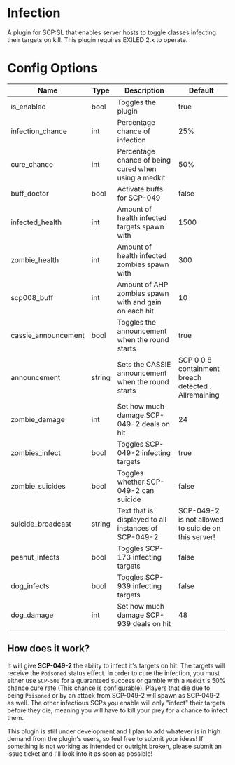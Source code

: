 # Infection
A plugin for SCP:SL that enables server hosts to toggle classes infecting their targets on kill. This plugin requires EXILED 2.x to operate.
# Config Options

| Name | Type | Description | Default |
| --- | --- | --- | --- |
| is_enabled | bool | Toggles the plugin | true |
| infection_chance | int | Percentage chance of infection | 25% |
| cure_chance | int | Percentage chance of being cured when using a medkit | 50% |
| buff_doctor | bool | Activate buffs for SCP-049 | false |
| infected_health | int | Amount of health infected targets spawn with | 1500 |
| zombie_health | int | Amount of health infected zombies spawn with | 300 |
| scp008_buff | int | Amount of AHP zombies spawn with and gain on each hit | 10 |
| cassie_announcement | bool | Toggles the announcement when the round starts | true |
| announcement | string | Sets the CASSIE announcement when the round starts | SCP 0 0 8 containment breach detected . Allremaining |
| zombie_damage | int | Set how much damage SCP-049-2 deals on hit | 24 |
| zombies_infect | bool | Toggles SCP-049-2 infecting targets | true |
| zombie_suicides | bool | Toggles whether SCP-049-2 can suicide | false |
| suicide_broadcast | string | Text that is displayed to all instances of SCP-049-2 | SCP-049-2 is not allowed to suicide on this server! |
| peanut_infects | bool | Toggles SCP-173 infecting targets | false |
| dog_infects | bool | Toggles SCP-939 infecting targets | false |
| dog_damage | int | Set how much damage SCP-939 deals on hit | 48 |

## How does it work?
It will give **SCP-049-2** the ability to infect it's targets on hit. The targets will receive the `Poisoned` status effect. In order to cure the infection, you must either use `SCP-500` for a guaranteed success or gamble with a `Medkit`'s 50% chance cure rate (This chance is configurable). Players that die due to being `Poisoned` or by an attack from SCP-049-2 will spawn as SCP-049-2 as well. The other infectious SCPs you enable will only "infect" their targets before they die, meaning you will have to kill your prey for a chance to infect them.

This plugin is still under development and I plan to add whatever is in high demand from the plugin's users, so feel free to submit your ideas!
If something is not working as intended or outright broken, please submit an issue ticket and I'll look into it as soon as possible!
